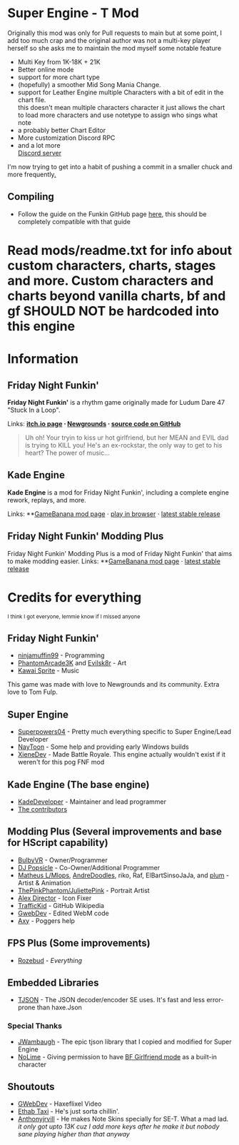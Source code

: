 # Super Engine - T Mod
Originally this mod was only for Pull requests to main but at some point, I add too much crap and the original author was not a multi-key player herself
so she asks me to maintain the mod myself
some notable feature
- Multi Key from 1K-18K + 21K
- Better online mode
- support for more chart type
- (hopefully) a smoother Mid Song Mania Change.
- support for Leather Engine multiple Characters with a bit of edit in the chart file.<br>
    this doesn't mean multiple characters character it just allows the chart to load more characters and use notetype to assign who sings what note
- a probably better Chart Editor
- More customization Discord RPC
- and a lot more
<br>[Discord server](https://discord.gg/gBGDVpTBz8)

I'm now trying to get into a habit of pushing a commit in a smaller chuck and more frequently[.](https://www.youtube.com/watch?v=dQw4w9WgXcQ)

## Compiling
- Follow the guide on the Funkin GitHub page [here](https://github.com/ninjamuffin99/Funkin#build-instructions), this should be completely compatible with that guide

# Read mods/readme.txt for info about custom characters, charts, stages and more. Custom characters and charts beyond vanilla charts, bf and gf SHOULD NOT be hardcoded into this engine


# Information
## Friday Night Funkin'
**Friday Night Funkin'** is a rhythm game originally made for Ludum Dare 47 "Stuck In a Loop".

Links: **[itch.io page](https://ninja-muffin24.itch.io/funkin) ⋅ [Newgrounds](https://www.newgrounds.com/portal/view/770371) ⋅ [source code on GitHub](https://github.com/ninjamuffin99/Funkin)**
> Uh oh! Your tryin to kiss ur hot girlfriend, but her MEAN and EVIL dad is trying to KILL you! He's an ex-rockstar, the only way to get to his heart? The power of music... 

## Kade Engine
**Kade Engine** is a mod for Friday Night Funkin', including a complete engine rework, replays, and more.

Links: **[GameBanana mod page](https://gamebanana.com/gamefiles/16761) ⋅ [play in browser](https://funkin.puyo.xyz) ⋅ [latest stable release](https://github.com/KadeDev/Kade-Engine/releases/latest)

## Friday Night Funkin' Modding Plus
Friday Night Funkin' Modding Plus is a mod of Friday Night Funkin' that aims to make modding easier.
Links: **[GameBanana mod page](https://gamebanana.com/gamefiles/14264) ⋅ [latest stable release](https://github.com/FunkinModdingPlus/ModdingPlus/releases/)




# Credits for everything
<small>I think I got everyone, lemmie know if I missed anyone</small>
## Friday Night Funkin'
 - [ninjamuffin99](https://twitter.com/ninja_muffin99) - Programming
 - [PhantomArcade3K](https://twitter.com/phantomarcade3k) and [Evilsk8r](https://twitter.com/evilsk8r) - Art
 - [Kawai Sprite](https://twitter.com/kawaisprite) - Music

This game was made with love to Newgrounds and its community. Extra love to Tom Fulp.

## Super Engine
- [Superpowers04](https://github.com/superpowers04) - Pretty much everything specific to Super Engine/Lead Developer
- [NayToon](https://github.com/cartoon032) - Some help and providing early Windows builds
- [XieneDev](https://github.com/XieneDev/) - Made Battle Royale. This engine actually wouldn't exist if it weren't for this pog FNF mod
## Kade Engine (The base engine)
- [KadeDeveloper](https://twitter.com/KadeDeveloper) - Maintainer and lead programmer
- [The contributors](https://github.com/KadeDev/Kade-Engine/graphs/contributors)

## Modding Plus (Several improvements and base for HScript capability)
- [BulbyVR](https://github.com/TheDrawingCoder-Gamer) - Owner/Programmer
- [DJ Popsicle](https://gamebanana.com/members/1780306) - Co-Owner/Additional Programmer
- [Matheus L/Mlops](https://gamebanana.com/members/1767306), [AndreDoodles](https://gamebanana.com/members/1764840), riko, Raf, ElBartSinsoJaJa, and [plum](https://www.youtube.com/channel/UCXbiI4MJD9Y3FpjW61lG8ZQ) - Artist & Animation
- [ThePinkPhantom/JuliettePink](https://gamebanana.com/members/1892442) - Portrait Artist
- [Alex Director](https://gamebanana.com/members/1701629) - Icon Fixer
- [TrafficKid](https://github.com/TrafficKid) - GitHub Wikipedia
- [GwebDev](https://github.com/GrowtopiaFli) - Edited WebM code
- [Axy](https://github.com/AxyGitPoggers) - Poggers help

## FPS Plus (Some improvements)
- [Rozebud](https://twitter.com/helpme_thebigt) - *Everything*

## Embedded Libraries
- [TJSON](https://github.com/JWambaugh/TJSON) - The JSON decoder/encoder SE uses. It's fast and less error-prone than haxe.Json

### Special Thanks
- [JWambaugh](https://github.com/JWambaugh) - The epic tjson library that I copied and modified for Super Engine
- [NoLime](https://gamebanana.com/members/1762727) - Giving permission to have [BF Girlfriend mode](https://gamebanana.com/mods/185105) as a built-in character

## Shoutouts
- [GWebDev](https://twitter.com/GFlipaclip) - Haxeflixel Video
- [Ethab Taxi](https://twitter.com/EthabTaxi) - He's just sorta chillin'.<br>
- [Anthonyjrvill](https://twitter.com/AnthonyVilltwo) - He makes Note Skins specially for SE-T. What a mad lad.<br>
    *it only got upto 13K cuz I add more keys after he make it but nobody sane playing higher than that anyway*
